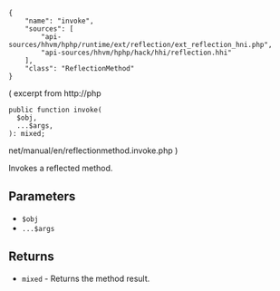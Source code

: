 ``` yamlmeta
{
    "name": "invoke",
    "sources": [
        "api-sources/hhvm/hphp/runtime/ext/reflection/ext_reflection_hni.php",
        "api-sources/hhvm/hphp/hack/hhi/reflection.hhi"
    ],
    "class": "ReflectionMethod"
}
```




( excerpt from http://php




``` Hack
public function invoke(
  $obj,
  ...$args,
): mixed;
```




net/manual/en/reflectionmethod.invoke.php )




Invokes a reflected method.




## Parameters




+ ` $obj `
+ ` ...$args `




## Returns




* ` mixed ` - Returns the method result.
<!-- HHAPIDOC -->
